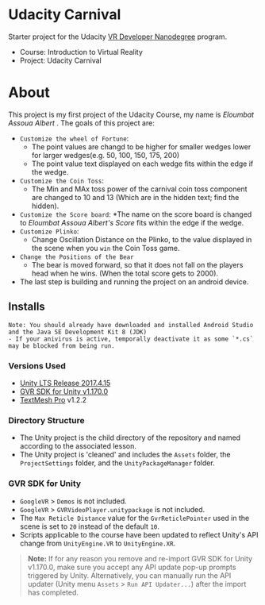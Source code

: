 # Udacity Carnival
Starter project for the Udacity [VR Developer Nanodegree](http://udacity.com/vr) program.

- Course: Introduction to Virtual Reality
- Project: Udacity Carnival


# About
This project is my first project of the Udacity Course, my name is *Eloumbat Assoua Albert* . The goals of this project are:
* `Customize the wheel of Fortune`:
	* The point values are changd to be higher for smaller wedges lower for larger wedges(e.g. 50, 100, 150, 175, 200)
	* The point value text displayed on each wedge fits within the edge if the wedge.
* `Customize the Coin Toss`:
	* The Min and MAx toss power of the carnival coin toss component are changed to 10 and 13 (Which are in the hidden text; find the hidden).
* `Customize the Score board`:
	*The name on the score board is changed to *Eloumbat Assoua Albert's Score* fits within the edge if the wedge.
* `Customize Plinko`:
	* Change Oscillation Distance on the Plinko, to the value displayed in the scene when you `win` the Coin Toss game.
* `Change the Positions of the Bear`
	* The bear is moved forward, so that it does not fall on the players head when he wins. (When the total score gets to 2000).
* The last step is building and running the project on an android device.
## Installs 
	Note: You should already have downloaded and installed Android Studio and the Java SE Development Kit 8 (JDK)
	- If your anivirus is active, temporally deactivate it as some `*.cs` may be blocked from being run.


### Versions Used
- [Unity LTS Release 2017.4.15](https://unity3d.com/unity/qa/lts-releases?version=2017.4)
- [GVR SDK for Unity v1.170.0](https://github.com/googlevr/gvr-unity-sdk/releases/tag/v1.170.0)
- [TextMesh Pro](https://assetstore.unity.com/packages/essentials/beta-projects/textmesh-pro-84126) v1.2.2


### Directory Structure
- The Unity project is the child directory of the repository and named according to the associated lesson.
- The Unity project is 'cleaned' and includes the `Assets` folder, the `ProjectSettings` folder, and the `UnityPackageManager` folder.


### GVR SDK for Unity
- `GoogleVR` > `Demos` is not included.
- `GoogleVR` > `GVRVideoPlayer.unitypackage` is not included.
- The `Max Reticle Distance` value for the `GvrReticlePointer` used in the scene is set to `20` instead of the default `10`.
- Scripts applicable to the course have been updated to reflect Unity's API change from `UnityEngine.VR` to `UnityEngine.XR`.

>**Note:** If for any reason you remove and re-import GVR SDK for Unity v1.170.0, make sure you accept any API update pop-up prompts triggered by Unity. Alternatively, you can manually run the API updater (Unity menu `Assets` > `Run API Updater...`) after the import has completed.
